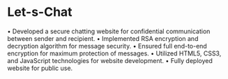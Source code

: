 # Let-s-Chat
• Developed a secure chatting website for confidential communication between sender and recipient.
• Implemented RSA encryption and decryption algorithm for message security.
• Ensured full end-to-end encryption for maximum protection of messages.
• Utilized HTML5, CSS3, and JavaScript technologies for website development.
• Fully deployed website for public use.
